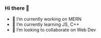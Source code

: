 ### Hi there 👋


- 🔭 I’m currently working on MERN
- 🌱 I’m currently learning JS, C++
- 👯 I’m looking to collaborate on Web Dev
